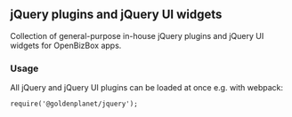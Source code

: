 ## jQuery plugins and jQuery UI widgets

Collection of general-purpose in-house jQuery plugins and jQuery UI widgets for OpenBizBox apps.

### Usage

All jQuery and jQuery UI plugins can be loaded at once e.g. with webpack:

```
require('@goldenplanet/jquery');
```
